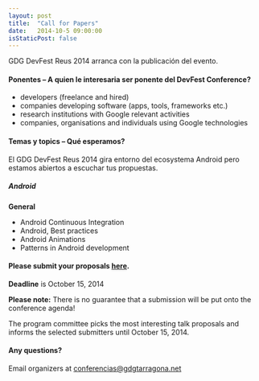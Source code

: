 ```yaml
---
layout: post
title:  "Call for Papers"
date:   2014-10-5 09:00:00
isStaticPost: false
---
```

GDG DevFest Reus 2014 arranca con la publicación del evento.

#### Ponentes – A quien le interesaria ser ponente del DevFest Conference?

* developers (freelance and hired)
* companies developing software (apps, tools, frameworks etc.)
* research institutions with Google relevant activities
* companies, organisations and individuals using Google technologies


#### Temas y topics – Qué esperamos?
El GDG DevFest Reus 2014 gira entorno del ecosystema Android pero estamos abiertos a escuchar tus propuestas.

##### Android


__General__

* Android Continuous Integration
* Android, Best practices
* Android Animations
* Patterns in Android development


#### Please submit your proposals [here](http://goo.gl/fISuGq).
__Deadline__ is October 15, 2014

__Please note:__ There is no guarantee that a submission will be put onto the conference agenda!<br/>

The program committee picks the most interesting talk proposals and informs the selected submitters until October 15, 2014.<br/>

#### Any questions? 
Email organizers at [conferencias@gdgtarragona.net](mailto:conferencias@gdgtarragona.net)